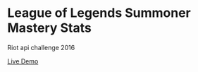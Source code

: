 # League of Legends Summoner Mastery Stats
Riot api challenge 2016

[Live Demo](http://lolmastery.azurewebsites.net/#)

